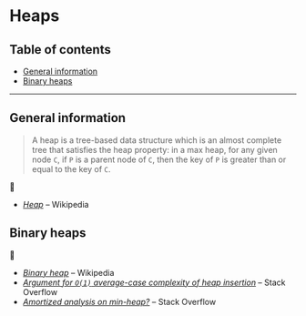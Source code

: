 # Heaps <!-- omit in toc -->

## Table of contents <!-- omit in toc -->

- [General information](#general-information)
- [Binary heaps](#binary-heaps)

---

## General information

> A heap is a tree-based data structure which is an almost complete tree that satisfies the heap property: in a max heap, for any given node `C`, if `P` is a parent node of `C`, then the key of `P` is greater than or equal to the key of `C`.

:link:

- [*Heap*](https://en.wikipedia.org/wiki/Heap_(data_structure)) – Wikipedia

## Binary heaps

:link:

- [*Binary heap*](https://en.wikipedia.org/wiki/Binary_heap) – Wikipedia
- [*Argument for `O(1)` average-case complexity of heap insertion*](https://stackoverflow.com/q/39514469) – Stack Overflow
- [*Amortized analysis on min-heap?*](https://stackoverflow.com/q/29103659) – Stack Overflow

<!-- https://webdocs.cs.ualberta.ca/~hayward/papers/heap.pdf
 -->
